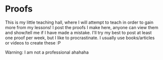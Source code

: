 # Proofs
This is my little teaching hall, where I will attempt to teach in order to gain more from my lessons!
I post the proofs I make here, anyone can view them and show/tell me if I have made a mistake.
I'll try my best to post at least one proof per week, but I like to procrastinate.
I usually use books/articles or videos to create these :P

Warning: I am not a professional ahahaha
